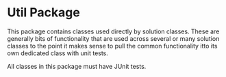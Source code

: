 # Util Package

This package contains classes used directly by solution classes. These are generally bits of functionality that are used across
several or many solution classes to the point it makes sense to pull the common functionality itto its own dedicated class with
unit tests.

All classes in this package must have JUnit tests.
